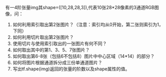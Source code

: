 有一4阶张量img其shape=([10,28,28,3]),代表10张28*28像素的3通道RGB图像，问：

1. 如何利用索引取出第2张图片？（注意：索引均从0开始，第二张则索引为1，下同）
2. 如何利用切片取出第2张图片？
3. 使用切片与使用索引取出的一张图片有何不同？
4. 如何取出其中的第1、3、5、7张图片？
5. 如何取出第6-8张（包括6不包括8）图片中中心区域（14*14）的部分？
6. 如何将图片根据通道拆分成三份单通道图片？
7. 写出tf.shape(img)返回的张量的阶数以及shape属性的值。 
